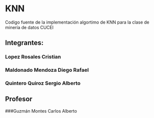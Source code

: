 # KNN
Codigo fuente de la implementación algortimo de KNN para la clase de minería de datos CUCEI

## **Integrantes:**
### Lopez Rosales Cristian
### Maldonado Mendoza Diego Rafael
### Quintero Quiroz Sergio Alberto
## Profesor
###Guzmán Montes Carlos Alberto
